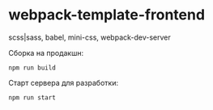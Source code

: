 # webpack-template-frontend
scss|sass, babel, mini-css, webpack-dev-server


Сборка на продакшн: 
```
npm run build
```

Старт сервера для разработки:
```
npm run start
```
